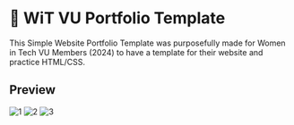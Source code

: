 # 📄 WiT VU Portfolio Template
This Simple Website Portfolio Template was purposefully made for Women in Tech VU Members (2024) to have a template for their website and practice HTML/CSS.

## Preview
![1](https://github.com/JohanneChristiana/WiT-PortfolioTemplate/assets/113961547/bf972ab5-bd4e-41ae-a4d8-33e6c2072915)
![2](https://github.com/JohanneChristiana/WiT-PortfolioTemplate/assets/113961547/fe920aeb-8512-454c-aeb0-c35a2115c40d)
![3](https://github.com/JohanneChristiana/WiT-PortfolioTemplate/assets/113961547/e4e069c8-063f-4705-aa27-59f0133485d2)
